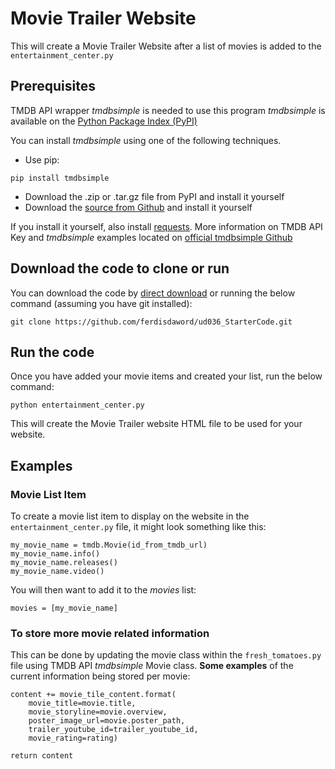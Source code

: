 # Movie Trailer Website
This will create a Movie Trailer Website after a list of movies is added to the `entertainment_center.py`

## Prerequisites
TMDB API wrapper _tmdbsimple_ is needed to use this program
_tmdbsimple_ is available on the [Python Package Index (PyPI)](https://pypi.python.org/pypi/tmdbsimple)

You can install _tmdbsimple_ using one of the following techniques.
* Use pip:
```
pip install tmdbsimple
```
* Download the .zip or .tar.gz file from PyPI and install it yourself
* Download the [source from Github](http://github.com/celiao/tmdbsimple) and install it yourself

If you install it yourself, also install [requests](http://www.python-requests.org/en/latest).
More information on TMDB API Key and _tmdbsimple_ examples located on [official tmdbsimple Github](https://github.com/celiao/tmdbsimple)

## Download the code to clone or run
You can download the code by [direct download](https://github.com/ferdisdaword/ud036_StarterCode/archive/master.zip) or running the below command (assuming you have git installed):

```
git clone https://github.com/ferdisdaword/ud036_StarterCode.git
```

## Run the code
Once you have added your movie items and created your list, run the below command:
```
python entertainment_center.py
```
This will create the Movie Trailer website HTML file to be used for your website.

## Examples
### Movie List Item
To create a movie list item to display on the website in the `entertainment_center.py` file, it might look something like this:

```
my_movie_name = tmdb.Movie(id_from_tmdb_url)
my_movie_name.info()
my_movie_name.releases()
my_movie_name.video()
```
You will then want to add it to the _movies_ list:
```
movies = [my_movie_name]
```
### To store more movie related information
This can be done by updating the movie class within the `fresh_tomatoes.py` file using TMDB API _tmdbsimple_ Movie class. 
**Some examples** of the current information being stored per movie:
```
content += movie_tile_content.format(
    movie_title=movie.title,
    movie_storyline=movie.overview,
    poster_image_url=movie.poster_path,
    trailer_youtube_id=trailer_youtube_id,
    movie_rating=rating)

return content
```

